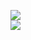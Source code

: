 [![](https://img.shields.io/badge/Made%20With-Github%20Spray-lightgrey.svg?style=for-the-badge&logo=github)](https://github.com/Annihil/github-spray#2814)  
[![](https://i.imgur.com/2DrTn0Z.gif)](https://github.com/Annihil/github-spray)